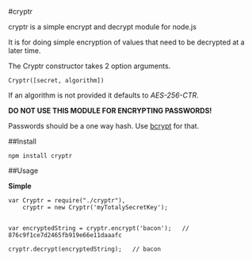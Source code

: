 #cryptr

cryptr is a simple encrypt and decrypt module for node.js

It is for doing simple encryption of values that need to be decrypted at a later time.

The Cryptr constructor takes 2 option arguments.

	Cryptr([secret, algorithm])

If an algorithm is not provided it defaults to *AES-256-CTR*.

**DO NOT USE THIS MODULE FOR ENCRYPTING PASSWORDS!**

Passwords should be a one way hash. Use [bcrypt](https://npmjs.org/package/bcrypt) for that.

##Install

	npm install cryptr

##Usage

**Simple**

    var Cryptr = require("./cryptr"),
    	cryptr = new Cryptr('myTotalySecretKey');


    var encryptedString = cryptr.encrypt('bacon');   // 876c9f1ce7d2465fb919e66e11daaafc

    cryptr.decrypt(encryptedString);   // bacon

